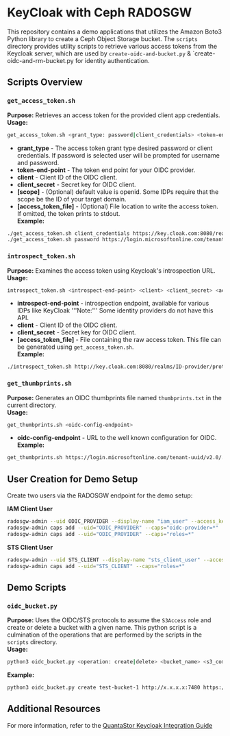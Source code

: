 # KeyCloak with Ceph RADOSGW

This repository contains a demo applications that utilizes the Amazon Boto3 Python library to create a Ceph Object Storage bucket. The `scripts` directory provides utility scripts to retrieve various access tokens from the Keycloak server, which are used by `create-oidc-and-bucket.py` & `create-oidc-and-rm-bucket.py for identity authentication.

## Scripts Overview

### `get_access_token.sh`
**Purpose:** Retrieves an access token for the provided client app credentials.\
**Usage:**

```bash
get_access_token.sh <grant_type: password|client_credentials> <token-end-point> <client> <client_secret> [scope,openid] [access_token_file]
```
- **grant_type** - The access token grant type desired password or client credentials. If password is selected user will be prompted for username and password.
- **token-end-point** - The token end point for your OIDC provider.
- **client** - Client ID of the OIDC client.
- **client\_secret** - Secret key for OIDC client.
- **[scope]** - (Optional) default value is openid. Some IDPs require that the scope be the ID of your target domain.
- **[access\_token\_file]** - (Optional) File location to write the access token. If omitted, the token prints to stdout.\
  **Example:**

```bash
./get_access_token.sh client_credentials https://key.cloak.com:8080/realms/realm-name/protocol/token kc-client-id xxxxxxxxxxxxxxxxxxxxxxxxxxx openid access.file
./get_access_token.sh password https://login.microsoftonline.com/tenant-uuid/oauth2/v2.0/token azure-client-uuid xxxxxxxxxxxxxxxxxxxxxxxxxxx azure-client-uuid/.default access.file
```

### `introspect_token.sh`
**Purpose:** Examines the access token using Keycloak's introspection URL.\
**Usage:**
```bash
introspect_token.sh <introspect-end-point> <client> <client_secret> <access_token_file>
```
- **introspect-end-point** - introspection endpoint, available for various IDPs like KeyCloak '''Note:''' Some identity providers do not have this API.
- **client** - Client ID of the OIDC client.
- **client\_secret** - Secret key for OIDC client.
- **[access\_token\_file]** - File containing the raw access token. This file can be generated using `get_access_token.sh`.\
  **Example:**
```bash
./introspect_token.sh http://key.cloak.com:8080/realms/ID-provider/protocol/openid-connect/token/introspect ceph-kc-client xxxxxxxxxxxxxxxxxxxxxxxxxxx access.file
```

### `get_thumbprints.sh`
**Purpose:** Generates an OIDC thumbprints file named `thumbprints.txt` in the current directory.\
**Usage:**
```bash
get_thumbprints.sh <oidc-config-endpoint>
```
- **oidc-config-endpoint** - URL to the well known configuration for OIDC.
  **Example:**
```bash
get_thumbprints.sh https://login.microsoftonline.com/tenant-uuid/v2.0/.well-known/openid-configuration
```


## User Creation for Demo Setup

Create two users via the RADOSGW endpoint for the demo setup:

**IAM Client User**

```bash
radosgw-admin --uid ODIC_PROVIDER --display-name "iam_user" --access_key ODIC_PROVIDER --secret test123 user create
radosgw-admin caps add --uid="ODIC_PROVIDER" --caps="oidc-provider=*"
radosgw-admin caps add --uid="ODIC_PROVIDER" --caps="roles=*"
```

**STS Client User**

```bash
radosgw-admin --uid STS_CLIENT --display-name "sts_client_user" --access_key STS_CLIENT --secret test321 user create
radosgw-admin caps add --uid="STS_CLIENT" --caps="roles=*"
```

## Demo Scripts

### `oidc_bucket.py`

**Purpose:** Uses the OIDC/STS protocols to assume the `S3Access` role and create or delete a bucket with a given name. This python script is a culmination of the operations that are performed by the scripts in the `scripts` directory.\
**Usage:**
```bash
python3 oidc_bucket.py <operation: create|delete> <bucket_name> <s3_compatible_endpoint> <oidc_app_endpoint> <oidc_token_endpoint> <oidc_config_endpoint> <region> <iam_client_id> <iam_client_password> <access_token_scope> <sts_client_id> <sts_client_password> <kc_client_id> <kc_client_secret>
```
**Example:**

```bash
python3 oidc_bucket.py create test-bucket-1 http://x.x.x.x:7480 https://login.microsoftonline.com/tenant-uuid/v2.0 https://login.microsoftonline.com/tenant-uuid/oauth2/v2.0/token https://login.microsoftonline.com/tenant-uuid/v2.0/.well-known/openid-configuration us-west-1 ODIC_PROVIDER test123 client-uuid/.default STS_CLIENT test321 client-uuid client-secret
```
## Additional Resources

For more information, refer to the [QuantaStor Keycloak Integration Guide](https://wiki.osnexus.com/index.php?title=KeyCloak_Integration)

